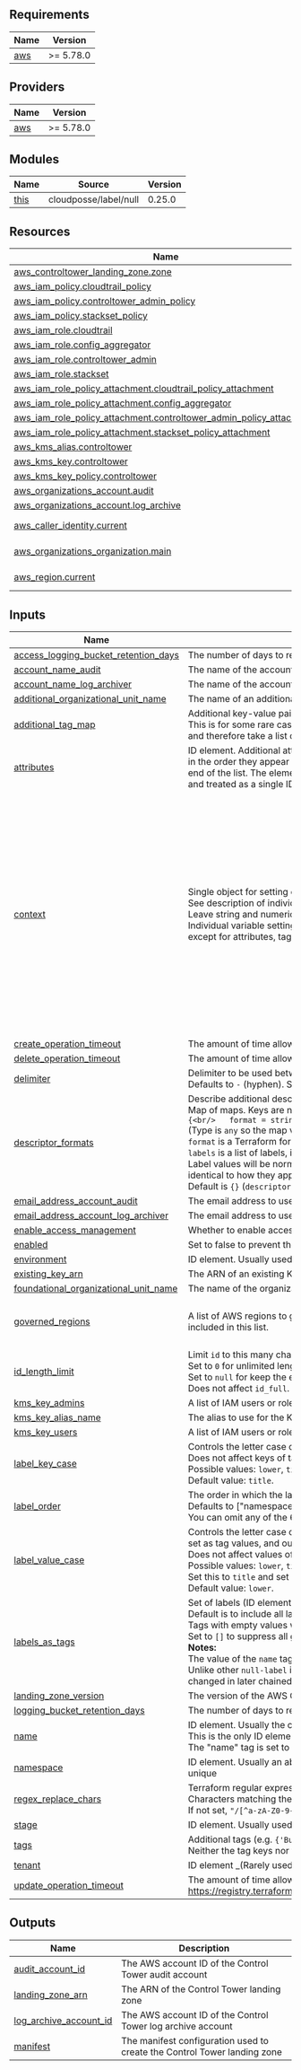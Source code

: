 <!-- markdownlint-disable -->
## Requirements

| Name | Version |
|------|---------|
| <a name="requirement_aws"></a> [aws](#requirement\_aws) | >= 5.78.0 |

## Providers

| Name | Version |
|------|---------|
| <a name="provider_aws"></a> [aws](#provider\_aws) | >= 5.78.0 |

## Modules

| Name | Source | Version |
|------|--------|---------|
| <a name="module_this"></a> [this](#module\_this) | cloudposse/label/null | 0.25.0 |

## Resources

| Name | Type |
|------|------|
| [aws_controltower_landing_zone.zone](https://registry.terraform.io/providers/hashicorp/aws/latest/docs/resources/controltower_landing_zone) | resource |
| [aws_iam_policy.cloudtrail_policy](https://registry.terraform.io/providers/hashicorp/aws/latest/docs/resources/iam_policy) | resource |
| [aws_iam_policy.controltower_admin_policy](https://registry.terraform.io/providers/hashicorp/aws/latest/docs/resources/iam_policy) | resource |
| [aws_iam_policy.stackset_policy](https://registry.terraform.io/providers/hashicorp/aws/latest/docs/resources/iam_policy) | resource |
| [aws_iam_role.cloudtrail](https://registry.terraform.io/providers/hashicorp/aws/latest/docs/resources/iam_role) | resource |
| [aws_iam_role.config_aggregator](https://registry.terraform.io/providers/hashicorp/aws/latest/docs/resources/iam_role) | resource |
| [aws_iam_role.controltower_admin](https://registry.terraform.io/providers/hashicorp/aws/latest/docs/resources/iam_role) | resource |
| [aws_iam_role.stackset](https://registry.terraform.io/providers/hashicorp/aws/latest/docs/resources/iam_role) | resource |
| [aws_iam_role_policy_attachment.cloudtrail_policy_attachment](https://registry.terraform.io/providers/hashicorp/aws/latest/docs/resources/iam_role_policy_attachment) | resource |
| [aws_iam_role_policy_attachment.config_aggregator](https://registry.terraform.io/providers/hashicorp/aws/latest/docs/resources/iam_role_policy_attachment) | resource |
| [aws_iam_role_policy_attachment.controltower_admin_policy_attachment](https://registry.terraform.io/providers/hashicorp/aws/latest/docs/resources/iam_role_policy_attachment) | resource |
| [aws_iam_role_policy_attachment.stackset_policy_attachment](https://registry.terraform.io/providers/hashicorp/aws/latest/docs/resources/iam_role_policy_attachment) | resource |
| [aws_kms_alias.controltower](https://registry.terraform.io/providers/hashicorp/aws/latest/docs/resources/kms_alias) | resource |
| [aws_kms_key.controltower](https://registry.terraform.io/providers/hashicorp/aws/latest/docs/resources/kms_key) | resource |
| [aws_kms_key_policy.controltower](https://registry.terraform.io/providers/hashicorp/aws/latest/docs/resources/kms_key_policy) | resource |
| [aws_organizations_account.audit](https://registry.terraform.io/providers/hashicorp/aws/latest/docs/resources/organizations_account) | resource |
| [aws_organizations_account.log_archive](https://registry.terraform.io/providers/hashicorp/aws/latest/docs/resources/organizations_account) | resource |
| [aws_caller_identity.current](https://registry.terraform.io/providers/hashicorp/aws/latest/docs/data-sources/caller_identity) | data source |
| [aws_organizations_organization.main](https://registry.terraform.io/providers/hashicorp/aws/latest/docs/data-sources/organizations_organization) | data source |
| [aws_region.current](https://registry.terraform.io/providers/hashicorp/aws/latest/docs/data-sources/region) | data source |

## Inputs

| Name | Description | Type | Default | Required |
|------|-------------|------|---------|:--------:|
| <a name="input_access_logging_bucket_retention_days"></a> [access\_logging\_bucket\_retention\_days](#input\_access\_logging\_bucket\_retention\_days) | The number of days to retain log objects in the centralized access logging bucket. | `number` | `3650` | no |
| <a name="input_account_name_audit"></a> [account\_name\_audit](#input\_account\_name\_audit) | The name of the account to use for audit. | `string` | `"Audit"` | no |
| <a name="input_account_name_log_archiver"></a> [account\_name\_log\_archiver](#input\_account\_name\_log\_archiver) | The name of the account to use for centralized logging. | `string` | `"Log archive"` | no |
| <a name="input_additional_organizational_unit_name"></a> [additional\_organizational\_unit\_name](#input\_additional\_organizational\_unit\_name) | The name of an additional organizational unit to create in AWS Control Tower. | `string` | `"Custom"` | no |
| <a name="input_additional_tag_map"></a> [additional\_tag\_map](#input\_additional\_tag\_map) | Additional key-value pairs to add to each map in `tags_as_list_of_maps`. Not added to `tags` or `id`.<br/>This is for some rare cases where resources want additional configuration of tags<br/>and therefore take a list of maps with tag key, value, and additional configuration. | `map(string)` | `{}` | no |
| <a name="input_attributes"></a> [attributes](#input\_attributes) | ID element. Additional attributes (e.g. `workers` or `cluster`) to add to `id`,<br/>in the order they appear in the list. New attributes are appended to the<br/>end of the list. The elements of the list are joined by the `delimiter`<br/>and treated as a single ID element. | `list(string)` | `[]` | no |
| <a name="input_context"></a> [context](#input\_context) | Single object for setting entire context at once.<br/>See description of individual variables for details.<br/>Leave string and numeric variables as `null` to use default value.<br/>Individual variable settings (non-null) override settings in context object,<br/>except for attributes, tags, and additional\_tag\_map, which are merged. | `any` | <pre>{<br/>  "additional_tag_map": {},<br/>  "attributes": [],<br/>  "delimiter": null,<br/>  "descriptor_formats": {},<br/>  "enabled": true,<br/>  "environment": null,<br/>  "id_length_limit": null,<br/>  "label_key_case": null,<br/>  "label_order": [],<br/>  "label_value_case": null,<br/>  "labels_as_tags": [<br/>    "unset"<br/>  ],<br/>  "name": null,<br/>  "namespace": null,<br/>  "regex_replace_chars": null,<br/>  "stage": null,<br/>  "tags": {},<br/>  "tenant": null<br/>}</pre> | no |
| <a name="input_create_operation_timeout"></a> [create\_operation\_timeout](#input\_create\_operation\_timeout) | The amount of time allowed for the create operation to take before being considered to have failed. | `string` | `"60m"` | no |
| <a name="input_delete_operation_timeout"></a> [delete\_operation\_timeout](#input\_delete\_operation\_timeout) | The amount of time allowed for the delete operation to take before being considered to have failed. | `string` | `"60m"` | no |
| <a name="input_delimiter"></a> [delimiter](#input\_delimiter) | Delimiter to be used between ID elements.<br/>Defaults to `-` (hyphen). Set to `""` to use no delimiter at all. | `string` | `null` | no |
| <a name="input_descriptor_formats"></a> [descriptor\_formats](#input\_descriptor\_formats) | Describe additional descriptors to be output in the `descriptors` output map.<br/>Map of maps. Keys are names of descriptors. Values are maps of the form<br/>`{<br/>   format = string<br/>   labels = list(string)<br/>}`<br/>(Type is `any` so the map values can later be enhanced to provide additional options.)<br/>`format` is a Terraform format string to be passed to the `format()` function.<br/>`labels` is a list of labels, in order, to pass to `format()` function.<br/>Label values will be normalized before being passed to `format()` so they will be<br/>identical to how they appear in `id`.<br/>Default is `{}` (`descriptors` output will be empty). | `any` | `{}` | no |
| <a name="input_email_address_account_audit"></a> [email\_address\_account\_audit](#input\_email\_address\_account\_audit) | The email address to use for the account to use for audit. | `string` | n/a | yes |
| <a name="input_email_address_account_log_archiver"></a> [email\_address\_account\_log\_archiver](#input\_email\_address\_account\_log\_archiver) | The email address to use for the account to use for centralized logging. | `string` | n/a | yes |
| <a name="input_enable_access_management"></a> [enable\_access\_management](#input\_enable\_access\_management) | Whether to enable access management in AWS Control Tower. | `bool` | `true` | no |
| <a name="input_enabled"></a> [enabled](#input\_enabled) | Set to false to prevent the module from creating any resources | `bool` | `null` | no |
| <a name="input_environment"></a> [environment](#input\_environment) | ID element. Usually used for region e.g. 'uw2', 'us-west-2', OR role 'prod', 'staging', 'dev', 'UAT' | `string` | `null` | no |
| <a name="input_existing_key_arn"></a> [existing\_key\_arn](#input\_existing\_key\_arn) | The ARN of an existing KMS key to use for AWS Control Tower. | `string` | `""` | no |
| <a name="input_foundational_organizational_unit_name"></a> [foundational\_organizational\_unit\_name](#input\_foundational\_organizational\_unit\_name) | The name of the organizational unit to create in AWS Control Tower which houses the Audit and Log accounts | `string` | `"Core"` | no |
| <a name="input_governed_regions"></a> [governed\_regions](#input\_governed\_regions) | A list of AWS regions to govern with AWS Control Tower. The region where you deploy the landing zone MUST always be included in this list. | `list(string)` | <pre>[<br/>  "us-east-1",<br/>  "us-east-2"<br/>]</pre> | no |
| <a name="input_id_length_limit"></a> [id\_length\_limit](#input\_id\_length\_limit) | Limit `id` to this many characters (minimum 6).<br/>Set to `0` for unlimited length.<br/>Set to `null` for keep the existing setting, which defaults to `0`.<br/>Does not affect `id_full`. | `number` | `null` | no |
| <a name="input_kms_key_admins"></a> [kms\_key\_admins](#input\_kms\_key\_admins) | A list of IAM users or roles that should be granted administrative access to the KMS key. | `list(string)` | `[]` | no |
| <a name="input_kms_key_alias_name"></a> [kms\_key\_alias\_name](#input\_kms\_key\_alias\_name) | The alias to use for the KMS key used by AWS Control Tower. | `string` | `"control_tower_key"` | no |
| <a name="input_kms_key_users"></a> [kms\_key\_users](#input\_kms\_key\_users) | A list of IAM users or roles that should be granted user access to the KMS key. | `list(string)` | `[]` | no |
| <a name="input_label_key_case"></a> [label\_key\_case](#input\_label\_key\_case) | Controls the letter case of the `tags` keys (label names) for tags generated by this module.<br/>Does not affect keys of tags passed in via the `tags` input.<br/>Possible values: `lower`, `title`, `upper`.<br/>Default value: `title`. | `string` | `null` | no |
| <a name="input_label_order"></a> [label\_order](#input\_label\_order) | The order in which the labels (ID elements) appear in the `id`.<br/>Defaults to ["namespace", "environment", "stage", "name", "attributes"].<br/>You can omit any of the 6 labels ("tenant" is the 6th), but at least one must be present. | `list(string)` | `null` | no |
| <a name="input_label_value_case"></a> [label\_value\_case](#input\_label\_value\_case) | Controls the letter case of ID elements (labels) as included in `id`,<br/>set as tag values, and output by this module individually.<br/>Does not affect values of tags passed in via the `tags` input.<br/>Possible values: `lower`, `title`, `upper` and `none` (no transformation).<br/>Set this to `title` and set `delimiter` to `""` to yield Pascal Case IDs.<br/>Default value: `lower`. | `string` | `null` | no |
| <a name="input_labels_as_tags"></a> [labels\_as\_tags](#input\_labels\_as\_tags) | Set of labels (ID elements) to include as tags in the `tags` output.<br/>Default is to include all labels.<br/>Tags with empty values will not be included in the `tags` output.<br/>Set to `[]` to suppress all generated tags.<br/>**Notes:**<br/>  The value of the `name` tag, if included, will be the `id`, not the `name`.<br/>  Unlike other `null-label` inputs, the initial setting of `labels_as_tags` cannot be<br/>  changed in later chained modules. Attempts to change it will be silently ignored. | `set(string)` | <pre>[<br/>  "default"<br/>]</pre> | no |
| <a name="input_landing_zone_version"></a> [landing\_zone\_version](#input\_landing\_zone\_version) | The version of the AWS Control Tower landing zone to deploy. | `string` | `"3.3"` | no |
| <a name="input_logging_bucket_retention_days"></a> [logging\_bucket\_retention\_days](#input\_logging\_bucket\_retention\_days) | The number of days to retain log objects in the centralized logging bucket. | `number` | `365` | no |
| <a name="input_name"></a> [name](#input\_name) | ID element. Usually the component or solution name, e.g. 'app' or 'jenkins'.<br/>This is the only ID element not also included as a `tag`.<br/>The "name" tag is set to the full `id` string. There is no tag with the value of the `name` input. | `string` | `null` | no |
| <a name="input_namespace"></a> [namespace](#input\_namespace) | ID element. Usually an abbreviation of your organization name, e.g. 'eg' or 'cp', to help ensure generated IDs are globally unique | `string` | `null` | no |
| <a name="input_regex_replace_chars"></a> [regex\_replace\_chars](#input\_regex\_replace\_chars) | Terraform regular expression (regex) string.<br/>Characters matching the regex will be removed from the ID elements.<br/>If not set, `"/[^a-zA-Z0-9-]/"` is used to remove all characters other than hyphens, letters and digits. | `string` | `null` | no |
| <a name="input_stage"></a> [stage](#input\_stage) | ID element. Usually used to indicate role, e.g. 'prod', 'staging', 'source', 'build', 'test', 'deploy', 'release' | `string` | `null` | no |
| <a name="input_tags"></a> [tags](#input\_tags) | Additional tags (e.g. `{'BusinessUnit': 'XYZ'}`).<br/>Neither the tag keys nor the tag values will be modified by this module. | `map(string)` | `{}` | no |
| <a name="input_tenant"></a> [tenant](#input\_tenant) | ID element \_(Rarely used, not included by default)\_. A customer identifier, indicating who this instance of a resource is for | `string` | `null` | no |
| <a name="input_update_operation_timeout"></a> [update\_operation\_timeout](#input\_update\_operation\_timeout) | The amount of time allowed for the update operation to take before being considered to have failed. https://registry.terraform.io/providers/hashicorp/aws/latest/docs/resources/servicecatalog_provisioned_product#timeouts | `string` | `"60m"` | no |

## Outputs

| Name | Description |
|------|-------------|
| <a name="output_audit_account_id"></a> [audit\_account\_id](#output\_audit\_account\_id) | The AWS account ID of the Control Tower audit account |
| <a name="output_landing_zone_arn"></a> [landing\_zone\_arn](#output\_landing\_zone\_arn) | The ARN of the Control Tower landing zone |
| <a name="output_log_archive_account_id"></a> [log\_archive\_account\_id](#output\_log\_archive\_account\_id) | The AWS account ID of the Control Tower log archive account |
| <a name="output_manifest"></a> [manifest](#output\_manifest) | The manifest configuration used to create the Control Tower landing zone |
<!-- markdownlint-restore -->
